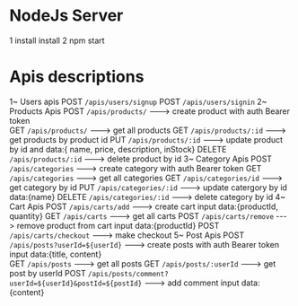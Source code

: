 # NodeJs Server
  1 install install
  2 npm start
# Apis descriptions
1~ Users apis
  POST `/apis/users/signup`
  POST `/apis/users/signin`
2~ Products Apis
  POST `/apis/products/` ---> create product with auth Bearer token          
  GET `/apis/products/`  ---> get all products
  GET `/apis/products/:id` ---> get products by product id
  PUT `/apis/products/:id` ---> update product by id and data:{ name, price, description, inStock}
  DELETE `/apis/products/:id` ---> delete product by id
3~ Category Apis
  POST `/apis/categories` ---> create category with auth Bearer token
  GET `/apis/categories`  ---> get all categories
  GET `/apis/categories/id` ---> get category by id
  PUT `/apis/categories/:id` ---> update catergory by id data:{name} 
  DELETE `/apis/categories/:id` ---> delete category by id
4~ Cart Apis
  POST `/apis/carts/add` ---> create cart input data:{productId, quantity} 
  GET `/apis/carts` ---> get all carts
  POST `/apis/carts/remove` ---> remove product from cart input data:{productId}
  POST `/apis/carts/checkout` ---> make checkout
5~ Post Apis
  POST `/apis/posts?userId=${userId}` ---> create posts with auth Bearer token input data:{title, content}  
  GET `/apis/posts` ---> get all posts
  GET `/apis/posts/:userId` ---> get post by userId 
  POST `/apis/posts/comment?userId=${userId}&postId=${postId}` ---> add comment input data:{content}